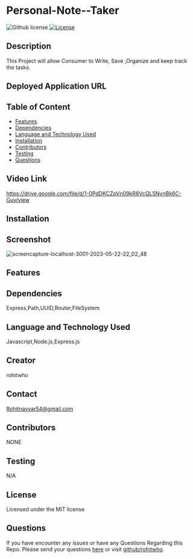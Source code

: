 # Personal-Note--Taker

![Github license](https://img.shields.io/badge/license-MIT-red.svg)
[![License](https://img.shields.io/badge/License-MIT-blue.svg)](https://opensource.org/licenses/MIT)



## Description
This Project will allow Consumer to Write, Save ,Organize and keep track the tasks.

## Deployed Application URL


## Table of Content
* [Features](#features)
* [Dependencies](#dependencies)
* [Language and Technology Used](#language-and-technology-used)
* [Installation](#installation)
* [Contributors](#contributors)
* [Testing](#testing)
* [Questions](#questions)


## Video Link
https://drive.google.com/file/d/1-0PdDKCZpVn09kR8VcQL5NvnBk6C-Guy/view


## Installation
## Screenshot
![screencapture-localhost-3001-2023-05-22-22_02_48](https://github.com/rohitwho/Personal-Note--Taker/assets/123782523/e0bc6398-06e6-47a0-8d26-402f0705a900)


## Features


##  Dependencies
Express,Path,UUID,Router,FileSystem

## Language and Technology Used
Javascript,Node.js,Express.js

## Creator
rohitwho

## Contact
Rohitnayyar54@gmail.com


## Contributors
NONE

## Testing
N/A

## License
Licensed under the MIT license


## Questions
If you have encounter any issues or have any Questions  Regarding this Repo. Please send your questions [here](mailto:Rohitnayyar54@gmail.com?subject=[GitHub]%20Dev%20Connect) or visit [github/rohitwho](https://github.com/rohitwho).
